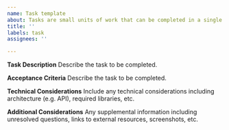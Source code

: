 ```yaml
---
name: Task template
about: Tasks are small units of work that can be completed in a single sprint
title: ''
labels: task
assignees: ''

---
```


**__Task Description__**
Describe the task to be completed.

**__Acceptance Criteria__**
Describe the task to be completed.

**__Technical Considerations__**
Include any technical considerations including architecture (e.g. API), required libraries, etc.

**__Additional Considerations__**
Any supplemental information including unresolved questions, links to external resources, screenshots, etc.
